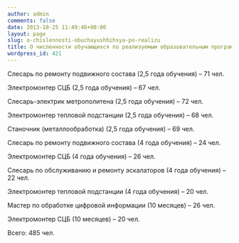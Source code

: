 ```yaml
---
author: admin
comments: false
date: 2013-10-25 11:49:46+00:00
layout: page
slug: o-chislennosti-obuchayushhihsya-po-realizu
title: О численности обучающихся по реализуемым образовательным программам
wordpress_id: 421
---
```


Слесарь по ремонту подвижного состава (2,5 года обучения) – 71 чел.

Электромонтер СЦБ (2,5 года обучения) – 67 чел.

Слесарь-электрик метрополитена (2,5 года обучения) – 72 чел.

Электромонтер тепловой подстанции (2,5 года обучения) – 68 чел.

Станочник (металлообработка) (2,5 года обучения) – 69 чел.

Слесарь по ремонту подвижного состава (4 года обучения) – 24 чел.

Электромонтер СЦБ (4 года обучения) – 26 чел.

Слесарь по обслуживанию и ремонту эскалаторов (4 года обучения) – 22 чел.

Электромонтер тепловой подстанции (4 года обучения) – 20 чел.

Мастер по обработке цифровой информации (10 месяцев) – 26 чел.

Электромонтер СЦБ (10 месяцев) – 20 чел.

Всего: 485 чел.
